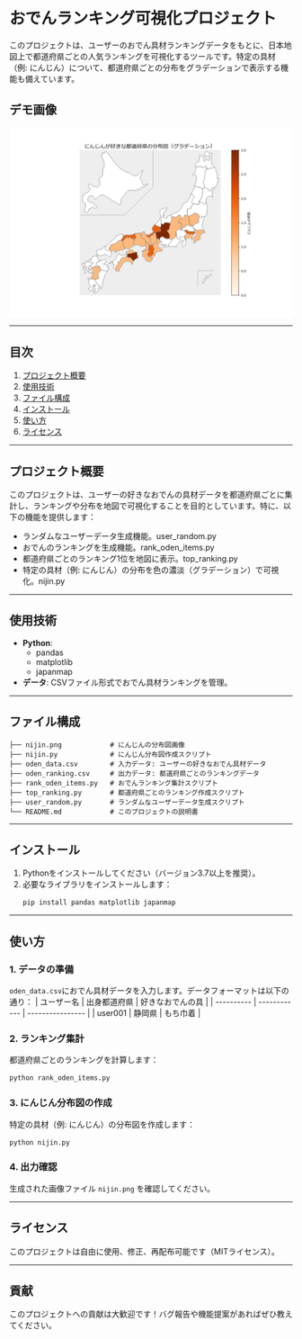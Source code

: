 # おでんランキング可視化プロジェクト

このプロジェクトは、ユーザーのおでん具材ランキングデータをもとに、日本地図上で都道府県ごとの人気ランキングを可視化するツールです。特定の具材（例: にんじん）について、都道府県ごとの分布をグラデーションで表示する機能も備えています。

## デモ画像
![にんじんの分布図](nijin.png)

---

## 目次
1. [プロジェクト概要](#プロジェクト概要)
2. [使用技術](#使用技術)
3. [ファイル構成](#ファイル構成)
4. [インストール](#インストール)
5. [使い方](#使い方)
6. [ライセンス](#ライセンス)

---

## プロジェクト概要
このプロジェクトは、ユーザーの好きなおでんの具材データを都道府県ごとに集計し、ランキングや分布を地図で可視化することを目的としています。特に、以下の機能を提供します：
- ランダムなユーザーデータ生成機能。user_random.py
- おでんのランキングを生成機能。rank_oden_items.py
- 都道府県ごとのランキング1位を地図に表示。top_ranking.py
- 特定の具材（例: にんじん）の分布を色の濃淡（グラデーション）で可視化。nijin.py

---

## 使用技術
- **Python**:
  - pandas
  - matplotlib
  - japanmap
- **データ**: CSVファイル形式でおでん具材ランキングを管理。

---

## ファイル構成
```
├── nijin.png            # にんじんの分布図画像
├── nijin.py             # にんじん分布図作成スクリプト
├── oden_data.csv        # 入力データ: ユーザーの好きなおでん具材データ
├── oden_ranking.csv     # 出力データ: 都道府県ごとのランキングデータ
├── rank_oden_items.py   # おでんランキング集計スクリプト
├── top_ranking.py       # 都道府県ごとのランキング作成スクリプト
├── user_random.py       # ランダムなユーザーデータ生成スクリプト
└── README.md            # このプロジェクトの説明書
```

---

## インストール
1. Pythonをインストールしてください（バージョン3.7以上を推奨）。
2. 必要なライブラリをインストールします：
   ```bash
   pip install pandas matplotlib japanmap
   ```

---

## 使い方

### 1. データの準備
`oden_data.csv`におでん具材データを入力します。データフォーマットは以下の通り：
| ユーザー名 | 出身都道府県 | 好きなおでんの具 |
| ---------- | ------------ | ---------------- |
| user001    | 静岡県       | もち巾着         |

### 2. ランキング集計
都道府県ごとのランキングを計算します：
```bash
python rank_oden_items.py
```

### 3. にんじん分布図の作成
特定の具材（例: にんじん）の分布図を作成します：
```bash
python nijin.py
```

### 4. 出力確認
生成された画像ファイル `nijin.png` を確認してください。

---

## ライセンス
このプロジェクトは自由に使用、修正、再配布可能です（MITライセンス）。

---

## 貢献
このプロジェクトへの貢献は大歓迎です！バグ報告や機能提案があればぜひ教えてください。

